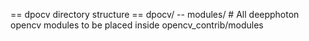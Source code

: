 == dpocv directory structure ==
dpocv/
  -- modules/                   # All deepphoton opencv modules to be placed inside opencv_contrib/modules
